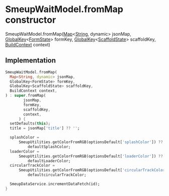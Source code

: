 


# SmeupWaitModel.fromMap constructor







SmeupWaitModel.fromMap([Map](https://api.flutter.dev/flutter/dart-core/Map-class.html)&lt;[String](https://api.flutter.dev/flutter/dart-core/String-class.html), dynamic> jsonMap, [GlobalKey](https://api.flutter.dev/flutter/widgets/GlobalKey-class.html)&lt;[FormState](https://api.flutter.dev/flutter/widgets/FormState-class.html)> formKey, [GlobalKey](https://api.flutter.dev/flutter/widgets/GlobalKey-class.html)&lt;[ScaffoldState](https://api.flutter.dev/flutter/material/ScaffoldState-class.html)> scaffoldKey, [BuildContext](https://api.flutter.dev/flutter/widgets/BuildContext-class.html) context)





## Implementation

```dart
SmeupWaitModel.fromMap(
  Map<String, dynamic> jsonMap,
  GlobalKey<FormState> formKey,
  GlobalKey<ScaffoldState> scaffoldKey,
  BuildContext context,
) : super.fromMap(
        jsonMap,
        formKey,
        scaffoldKey,
        context,
      ) {
  setDefaults(this);
  title = jsonMap['title'] ?? '';

  splashColor =
      SmeupUtilities.getColorFromRGB(optionsDefault['splashColor']) ??
          defaultSplashColor;
  loaderColor =
      SmeupUtilities.getColorFromRGB(optionsDefault['loaderColor']) ??
          defaultLoaderColor;
  circularTrackColor =
      SmeupUtilities.getColorFromRGB(optionsDefault['circularTrackColor']) ??
          defaultcircularTrackColor;

  SmeupDataService.incrementDataFetch(id);
}
```







